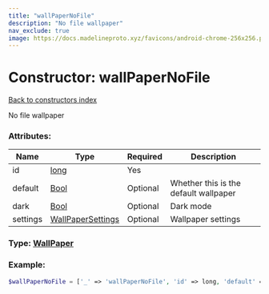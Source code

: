 ```yaml
---
title: "wallPaperNoFile"
description: "No file wallpaper"
nav_exclude: true
image: https://docs.madelineproto.xyz/favicons/android-chrome-256x256.png
---
```

# Constructor: wallPaperNoFile  
[Back to constructors index](/API_docs/constructors/index.md)



No file wallpaper

### Attributes:

| Name     |    Type       | Required | Description |
|----------|---------------|----------|-------------|
|id|[long](/API_docs/types/long.md) | Yes|
|default|[Bool](/API_docs/types/Bool.md) | Optional|Whether this is the default wallpaper|
|dark|[Bool](/API_docs/types/Bool.md) | Optional|Dark mode|
|settings|[WallPaperSettings](/API_docs/types/WallPaperSettings.md) | Optional|Wallpaper settings|



### Type: [WallPaper](/API_docs/types/WallPaper.md)


### Example:

```php
$wallPaperNoFile = ['_' => 'wallPaperNoFile', 'id' => long, 'default' => Bool, 'dark' => Bool, 'settings' => WallPaperSettings];
```  
